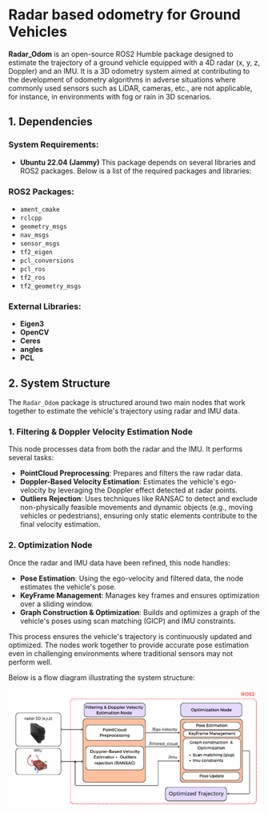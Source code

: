 # Radar based odometry for Ground Vehicles

**Radar_Odom** is an open-source ROS2 Humble package designed to estimate the trajectory of a ground vehicle equipped with a 4D radar (x, y, z, Doppler) and an IMU. It is a 3D odometry system aimed at contributing to the development of odometry algorithms in adverse situations where commonly used sensors such as LiDAR, cameras, etc., are not applicable, for instance, in environments with fog or rain in 3D scenarios.

## 1. Dependencies

### System Requirements:
- **Ubuntu 22.04 (Jammy)**
This package depends on several libraries and ROS2 packages. Below is a list of the required packages and libraries:

### ROS2 Packages:
- `ament_cmake`
- `rclcpp`
- `geometry_msgs`
- `nav_msgs`
- `sensor_msgs`
- `tf2_eigen`
- `pcl_conversions`
- `pcl_ros`
- `tf2_ros`
- `tf2_geometry_msgs`

### External Libraries:
- **Eigen3**
- **OpenCV**
- **Ceres**
- **angles**
- **PCL**
## 2. System Structure

The `Radar_Odom` package is structured around two main nodes that work together to estimate the vehicle's trajectory using radar and IMU data.

### 1. Filtering & Doppler Velocity Estimation Node
This node processes data from both the radar and the IMU. It performs several tasks:
- **PointCloud Preprocessing**: Prepares and filters the raw radar data.
- **Doppler-Based Velocity Estimation**: Estimates the vehicle's ego-velocity by leveraging the Doppler effect detected at radar points.
- **Outliers Rejection**: Uses techniques like RANSAC to detect and exclude non-physically feasible movements and dynamic objects (e.g., moving vehicles or pedestrians), ensuring only static elements contribute to the final velocity estimation.

### 2. Optimization Node
Once the radar and IMU data have been refined, this node handles:
- **Pose Estimation**: Using the ego-velocity and filtered data, the node estimates the vehicle's pose.
- **KeyFrame Management**: Manages key frames and ensures optimization over a sliding window.
- **Graph Construction & Optimization**: Builds and optimizes a graph of the vehicle's poses using scan matching (GICP) and IMU constraints.

This process ensures the vehicle's trajectory is continuously updated and optimized. The nodes work together to provide accurate pose estimation even in challenging environments where traditional sensors may not perform well.

Below is a flow diagram illustrating the system structure:

<p align="center">
  <img src="figures/WF.png" alt="System Structure" />
</p>

